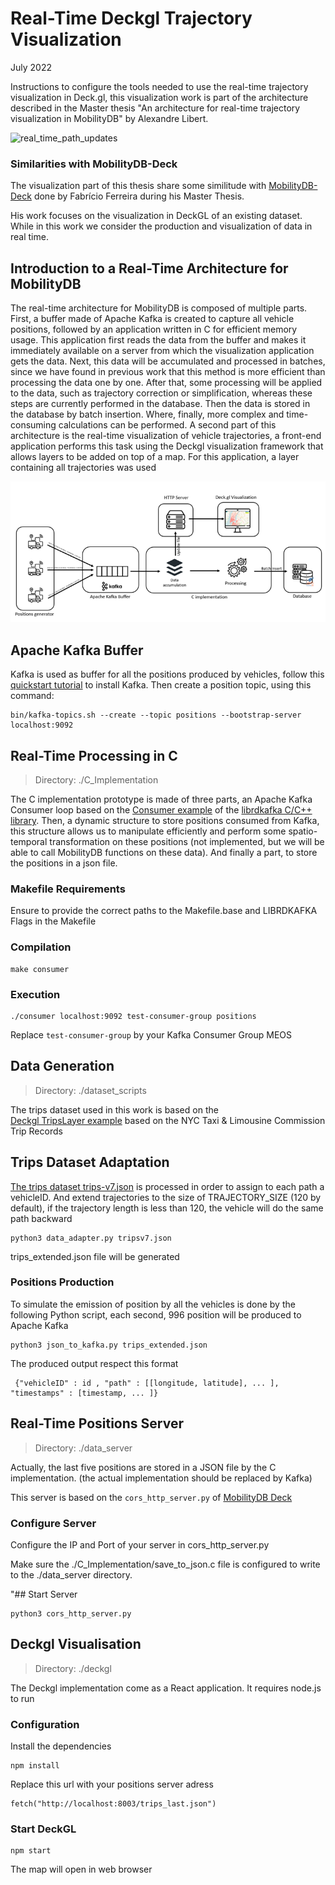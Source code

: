 # Real-Time Deckgl Trajectory Visualization


July 2022

Instructions to configure the tools needed to use the real-time trajectory visualization in Deck.gl, this visualization work is part of the architecture described in the Master thesis "An architecture for real-time trajectory visualization in MobilityDB" by Alexandre Libert.

![real_time_path_updates](images/real_time_path_updates.gif)

### Similarities with MobilityDB-Deck

The visualization part of this thesis share some similitude with [MobilityDB-Deck](https://github.com/MobilityDB/MobilityDB-Deck) done by Fabrício Ferreira during his Master Thesis.

His work focuses on the visualization in DeckGL of an existing dataset. While in this work we consider the production and visualization of data in real time.

## Introduction to a Real-Time Architecture for MobilityDB
The real-time architecture for MobilityDB is composed of multiple parts. First, a buffer made of Apache Kafka is created to capture all vehicle positions, followed by an application written in C for efficient memory usage. This application first reads the data from the buffer and makes it immediately available on a server from which the visualization application gets the data. Next, this data will be accumulated and processed in batches, since we have found in previous work that this method is more efficient than processing the data one by one. After that, some processing will be applied to the data, such as trajectory correction or simplification, whereas these steps are currently performed in the database. Then the data is stored in the database by batch insertion. Where, finally, more complex and time-consuming calculations can be performed. A second part of this architecture is the real-time visualization of vehicle trajectories, a front-end application performs this task using the Deckgl visualization framework that allows layers to be added on top of a map. For this application, a layer containing all trajectories was used

![real_time_architecture](images/real_time_architecture.png)


## Apache Kafka Buffer
Kafka is used as buffer for all the positions produced by vehicles, follow this [quickstart tutorial](https://kafka.apache.org/quickstart) to install Kafka. Then create a position topic, using this command:

    bin/kafka-topics.sh --create --topic positions --bootstrap-server localhost:9092

## Real-Time Processing in C
> Directory: ./C_Implementation

The C implementation prototype is made of three parts, an Apache Kafka Consumer loop based on the [Consumer example](https://github.com/edenhill/librdkafka/blob/master/examples/consumer.c) of the [librdkafka C/C++ library](https://github.com/edenhill/librdkafka). Then, a dynamic structure to store positions consumed from Kafka, this structure allows us to manipulate efficiently and perform some spatio-temporal transformation on these positions (not implemented, but we will be able to call MobilityDB functions on these data). And finally a part, to store the positions in a json file.

### Makefile Requirements
Ensure to provide the correct paths to the Makefile.base and LIBRDKAFKA Flags in the Makefile

### Compilation

    make consumer

### Execution

    ./consumer localhost:9092 test-consumer-group positions
Replace `test-consumer-group` by your Kafka Consumer Group
MEOS

## Data Generation

> Directory: ./dataset_scripts

The trips dataset used in this work is based on the  
[Deckgl TripsLayer example](https://deck.gl/examples/trips-layer/) based on the NYC Taxi & Limousine Commission Trip Records

## Trips Dataset Adaptation
[The trips dataset trips-v7.json](https://raw.githubusercontent.com/visgl/deck.gl-data/master/examples/trips/trips-v7.json) is processed in order to assign to each path a vehicleID. And extend trajectories to the size of TRAJECTORY_SIZE (120 by default), if the trajectory length is less than 120, the vehicle will do the same path backward

    python3 data_adapter.py tripsv7.json
trips_extended.json file  will be generated

### Positions Production
To simulate the emission of position by all the vehicles is done by the following Python script, each second, 996 position will be produced to Apache Kafka

    python3 json_to_kafka.py trips_extended.json 

The produced output respect this format

     {"vehicleID" : id , "path" : [[longitude, latitude], ... ], "timestamps" : [timestamp, ... ]}

## Real-Time Positions Server
> Directory: ./data_server

Actually, the last five positions are stored in a JSON file by the C implementation. (the actual implementation should be replaced by Kafka)

This server is based on the `cors_http_server.py` of [MobilityDB Deck](https://github.com/MobilityDB/MobilityDB-Deck/blob/main/geojsonvt/data/cors_http_server.py) 
### Configure Server

Configure the IP and Port of your server in cors_http_server.py

Make sure the ./C_Implementation/save_to_json.c file is configured to write to the ./data_server directory.

"## Start Server

    python3 cors_http_server.py 

## Deckgl Visualisation 

> Directory: ./deckgl

The Deckgl implementation come as a React application. It requires node.js to run

### Configuration
Install the dependencies

    npm install

Replace this url with your positions server adress 

    fetch("http://localhost:8003/trips_last.json")

### Start DeckGL

    npm start

The map will open in web browser
